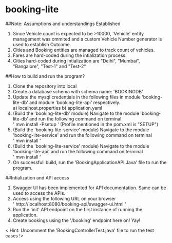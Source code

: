 # booking-lite

##Note: Assumptions and understandings Established
1. Since Vehicle count is expected to be >10000, 'Vehicle' entity management was ommited and a custom Vehicle Number generator is used to establish Outcome.
2. Cities and Booking entities are managed to track count of vehicles.
3. Fares are hard-coded during the intialization process.
4. Cities hard-coded during Intialization are "Delhi", "Mumbai", "Bangalore", "Test-1" and "Test-2"

##How to build and run the program?
1. Clone the repository into local
2. Create a database schema with schema name: 'BOOKINGDB'
3. Update the mysql credentials in the following files in module 'booking-lite-db' and module 'booking-lite-api' respectively.
   <br>a) localhost.properties b) application.yaml
4. (Build the 'booking-lite-db' module) Navigate to the module 'booking-lite-db' and run the following command on terminal
   <br> ' mvn install -Psetup ' (Profile mentioned in the pom.xml is "SETUP")
5. (Build the 'booking-lite-service' module) Navigate to the module 'booking-lite-service' and run the following command on terminal
   <br> ' mvn install '
6. (Build the 'booking-lite-service' module) Navigate to the module 'booking-lite-api' and run the following command on terminal
   <br> ' mvn install '
7. On successfull build, run the 'BookingApplicationAPI.Java' file to run the program.

##Intialization and API access
1. Swagger UI has been implemented for API documentation. Same can be used to access the APIs.
2. Access using the following URL on your browser 
    <br> ' http://localhost:8080/booking-api/swagger-ui.html '
3. Run the 'init' API endpoint on the first instance of running the application.
4. Create bookings using the '/booking' endpoint here on! Yay!

< Hint: Uncomment the 'BookingControllerTest.java' file to run the test cases !>
